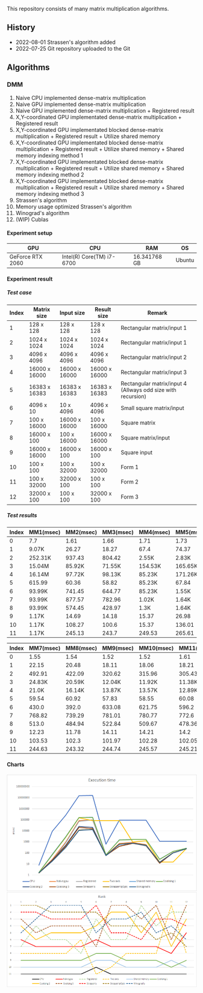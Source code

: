 This repository consists of many matrix multiplication algorithms.

## History ##
- 2022-08-01 Strassen's algorithm added
- 2022-07-25 Git repository uploaded to the Git

## Algorithms ##

### DMM ###
1. Naive CPU implemented dense-matrix multiplication
2. Naive GPU implemented dense-matrix multiplication
3. Naive GPU implemented dense-matrix multiplication + Registered result 
4. X,Y-coordinated GPU implementated dense-matrix multiplication + Registered result
5. X,Y-coordinated GPU implementated blocked dense-matrix multiplication + Registered result + Utilize shared memory
6. X,Y-coordinated GPU implementated blocked dense-matrix multiplication + Registered result + Utilize shared memory + Shared memory indexing method 1
7. X,Y-coordinated GPU implementated blocked dense-matrix multiplication + Registered result + Utilize shared memory + Shared memory indexing method 2
8. X,Y-coordinated GPU implementated blocked dense-matrix multiplication + Registered result + Utilize shared memory + Shared memory indexing method 3
9. Strassen's algorithm
10. Memory usage optimized Strassen's algorithm
11. Winograd's algorithm
12. (WIP) Cublas

#### Experiment setup ####

| GPU | CPU | RAM | OS |
| --- | --- | --- | --- |
| GeForce RTX 2060 | Intel(R) Core(TM) i7-6700 | 16.341768 GB | Ubuntu |

#### Experiment result ####

##### Test case #####
| Index | Matrix size | Input size | Result size | Remark |
| ----- | ----------- | ---------- | ----------- | ------ |
| 1 | 128 x 128 | 128 x 128 | 128 x 128 | Rectangular matrix/input 1 |
| 2 | 1024 x 1024 | 1024 x 1024 | 1024 x 1024 | Rectangular matrix/input 1 |
| 3 | 4096 x 4096 | 4096 x 4096 | 4096 x 4096 | Rectangular matrix/input 2 |
| 4 | 16000 x 16000 | 16000 x 16000 | 16000 x 16000 | Rectangular matrix/input 3 |
| 5 | 16383 x 16383 | 16383 x 16383 | 16383 x 16383 | Rectangular matrix/input 4 (Allways odd size with recursion) |
| 6 | 4096 x 10 | 10 x 4096 | 4096 x 4096 | Small square matrix/input |
| 7 | 100 x 16000 | 16000 x 16000 | 100 x 16000 | Square matrix|
| 8 | 16000 x 100 | 100 x 16000 | 16000 x 16000 | Square matrix/input |
| 9 | 16000 x 16000 | 16000 x 100 | 16000 x 100 | Square input |
| 10 | 100 x 100 | 100 x 32000 | 100 x 32000 | Form 1 |
| 11 | 100 x 32000 | 32000 x 100 | 100 x 100 | Form 2 |
| 12 | 32000 x 100 | 100 x 100 | 32000 x 100 | Form 3 |

##### Test results #####
| Index | MM1(msec) | MM2(msec) | MM3(msec) | MM4(msec) | MM5(msec) | MM6(msec) |
| ----- | --------- | --------- | --------- | --------- | --------- | --------- |
| 0 | 7.7 | 1.61 | 1.66 | 1.71 | 1.73 | 1.72 | 
| 1 | 9.07K | 26.27 | 18.27 | 67.4 | 74.37 | 68.98 | 
| 2 | 252.31K | 937.43 | 804.42 | 2.55K | 2.83K | 2.76K | 
| 3 | 15.04M | 85.92K | 71.55K | 154.53K | 165.65K | 161.37K | 
| 4 | 16.14M | 97.72K | 98.13K | 85.23K | 171.26K | 166.65K | 
| 5 | 615.99 | 60.36 | 58.82 | 85.23K | 67.84 | 67.78 | 
| 6 | 93.99K | 741.45 | 644.77 | 85.23K | 1.55K | 1.5K | 
| 7 | 93.99K | 877.57 | 782.96 | 1.02K | 1.64K | 1.62K | 
| 8 | 93.99K | 574.45 | 428.97 | 1.3K | 1.64K | 1.61K | 
| 9 | 1.17K | 14.69 | 14.18 | 15.37 | 26.98 | 26.44 | 
| 10 | 1.17K | 108.27 | 100.6 | 15.37 | 136.01 | 141.98 | 
| 11 | 1.17K | 245.13 | 243.7 | 249.53 | 265.61 | 264.71 |

| Index | MM7(msec) | MM8(msec) | MM9(msec) | MM10(msec) | MM11(msec) |
| ----- | --------- | --------- | --------- | ---------- | ---------- |
| 0 | 1.55 | 1.54 | 1.52 | 1.52 | 1.61 | 
| 1 | 22.15 | 20.48 | 18.11 | 18.06 | 18.21 | 
| 2 | 492.91 | 422.09 | 320.62 | 315.96 | 305.43 | 
| 3 | 24.83K | 20.59K | 12.04K | 11.92K | 11.38K | 
| 4 | 21.0K | 16.14K | 13.87K | 13.57K | 12.89K | 
| 5 | 59.54 | 60.92 | 57.83 | 58.55 | 60.08 | 
| 6 | 430.0 | 392.0 | 633.08 | 621.75 | 596.2 | 
| 7 | 768.82 | 739.29 | 781.01 | 780.77 | 772.6 | 
| 8 | 513.0 | 484.94 | 522.84 | 509.67 | 478.36 | 
| 9 | 12.23 | 11.78 | 14.11 | 14.21 | 14.2 | 
| 10 | 103.53 | 102.3 | 101.97 | 102.28 | 102.05 | 
| 11 | 244.63 | 243.32 | 244.74 | 245.57 | 245.21 | 

#### Charts ####
![Experiment result](https://github.com/aintmos/Matrix-multiplications/blob/main/doc/Result.png?raw=true)
![Experiment result](https://github.com/aintmos/Matrix-multiplications/blob/main/doc/Rank.png?raw=true)

